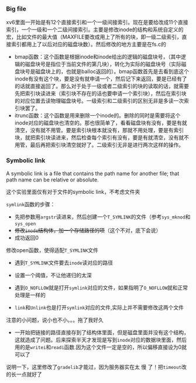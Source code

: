 ### Big file

xv6里面一开始是有12个直接索引和一个一级间接索引。现在是要给改成11个直接索引，一个一级和一个二级间接索引。主要是修改inode的结构和系统自定义的宏，比如文件的最大值（MAXFILE要改成用上了所有的块，即一级二级索引，直接索引都用上了以后对应的磁盘块数）。然后修改的地方主要是在fs.c的

+ bmap函数：这个函数是根据inode和inode给出的逻辑的磁盘块号，（其中逻辑的磁盘块号是指位于当前文件的第几块），转化为实际的磁盘块号（实际磁盘块号是磁盘块上的，也就是balloc返回的）。bmap函数首先是去看到底这个inode有没有这个块，要是没有就申请一个，然后记下来返回，要是已经有了的话就直接返回了。那么对于处于一级或者二级索引的块的读取的话，就需要先把索引块读进来（索引块不存在的话也要申请一个索引块），然后在索引块的对应位置去读物理磁盘块号。一级索引和二级索引的区别无非是多读一次索引块罢了。
+ itrunc函数：这个函数是用来删除一个inode的。删除的同时是需要将这个inode对应的磁盘块也清空的。那也很简单了，看看磁盘块有没有，要是有就清空，没有就不用管。要是索引块根本就没有，那就不用处理，要是有索引块，就把索引块读进来，然后检查每个索引有没有，要是有就清空，没有就不用管，最后再把索引块清空就好了。二级索引无非是进行两次这样的操作。



### Symbolic link

A symbolic link is a file that contains the path name for another file; that path name can be relative or absolute.

这个实验里面仅有对于文件的symbolic link，不考虑文件夹

`symlink`函数的步骤：

+ 先把参数用`argstr`读进来，然后创建一个`T_SYMLINK`的文件（参考`sys_mknod`和`sys_open`
+ ~~修改`inode`结构体，加一个存储路径的项~~（这个不对，底下会说）
+ 成功返回0

修改open函数，使得适配`T_SYMLINK`文件

+ 遇到`T_SYMLINK`文件要去`inode`读对应的路径

+ 设置一个阈值，不让他递归的太深
+ 遇到`O_NOFLLOW`就是打开`symlink`对应的文件，如果指明了`O_NOFLLOW`就和正常处理是一样的
+ `link`和`Unlink`也是打开`symlink`对应的文件,实际上并不需要修改这两个文件



注意的小问题，说小也不小。。。拖了我好久

+ 一开始把链接的路径直接存到了结构体里面，但是磁盘里面并没有这个结构，这就造成了问题。后来探索半天才发现是写到`inode`对应的数据块里面，然后用的是`writei`和`readi`函数.因为这个文件一定是空的，所以偏移直接设为0就可以了

说明一下，这里修改了`gradelib`才能过，因为服务器实在太 慢 了！把`timeout`改的长一点就好了

